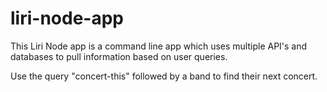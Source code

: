 # liri-node-app

This Liri Node app is a command line app which uses multiple API's and databases to pull information based on user queries.

Use the query "concert-this" followed by a band to find their next concert.

